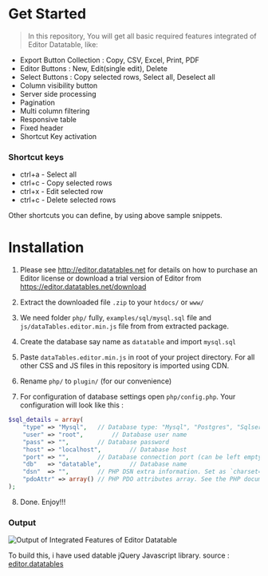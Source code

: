 # Get Started

> In this repository, You will get all basic required features integrated of Editor Datatable, like:

* Export Button Collection : Copy, CSV, Excel, Print, PDF
* Editor Buttons : New, Edit(single edit), Delete
* Select Buttons : Copy selected rows, Select all, Deselect all
* Column visibility button
* Server side processing
* Pagination
* Multi column filtering
* Responsive table
* Fixed header
* Shortcut Key activation

### Shortcut keys

* ctrl+a - Select all
* ctrl+c - Copy selected rows
* ctrl+x - Edit selected row
* ctrl+c - Delete selected rows

Other shortcuts you can define, by using above sample snippets.

# Installation

1. Please see http://editor.datatables.net for details on how to purchase an Editor license or download a trial version of Editor from https://editor.datatables.net/download

2. Extract the downloaded file `.zip` to your `htdocs/` or `www/`

3. We need folder `php/` fully, `examples/sql/mysql.sql` file and `js/dataTables.editor.min.js` file from from extracted package.

4. Create the database say name as `datatable` and import `mysql.sql`

5. Paste `dataTables.editor.min.js` in root of your project directory. For all other CSS and JS files in this repository is imported using CDN.

6. Rename `php/` to `plugin/` (for our convenience)

7. For configuration of database settings open `php/config.php`. Your configuration will look like this :

```php
$sql_details = array(
	"type" => "Mysql",   // Database type: "Mysql", "Postgres", "Sqlserver", "Sqlite" or "Oracle"
	"user" => "root",        // Database user name
	"pass" => "",        // Database password
	"host" => "localhost",        // Database host
	"port" => "",        // Database connection port (can be left empty for default)
	"db"   => "datatable",        // Database name
	"dsn"  => "",        // PHP DSN extra information. Set as `charset=utf8` if you are using MySQL
	"pdoAttr" => array() // PHP PDO attributes array. See the PHP documentation for all options
);
```

8. Done. Enjoy!!!

### Output

![Output of Integrated Features of Editor Datatable](https://i.imgur.com/QiKweL9.png)

To build this, i have used datable jQuery Javascript library. source : [editor.datatables](https://editor.datatables.net/)
